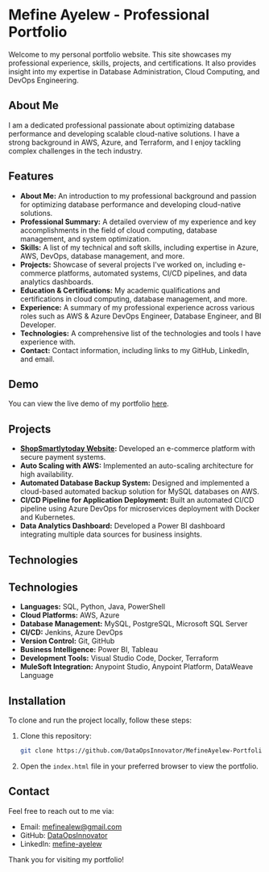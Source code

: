 # Mefine Ayelew - Professional Portfolio

Welcome to my personal portfolio website. This site showcases my professional experience, skills, projects, and certifications. It also provides insight into my expertise in Database Administration, Cloud Computing, and DevOps Engineering.

## About Me
I am a dedicated professional passionate about optimizing database performance and developing scalable cloud-native solutions. I have a strong background in AWS, Azure, and Terraform, and I enjoy tackling complex challenges in the tech industry.

## Features

- **About Me:** An introduction to my professional background and passion for optimizing database performance and developing cloud-native solutions.
- **Professional Summary:** A detailed overview of my experience and key accomplishments in the field of cloud computing, database management, and system optimization.
- **Skills:** A list of my technical and soft skills, including expertise in Azure, AWS, DevOps, database management, and more.
- **Projects:** Showcase of several projects I've worked on, including e-commerce platforms, automated systems, CI/CD pipelines, and data analytics dashboards.
- **Education & Certifications:** My academic qualifications and certifications in cloud computing, database management, and more.
- **Experience:** A summary of my professional experience across various roles such as AWS & Azure DevOps Engineer, Database Engineer, and BI Developer.
- **Technologies:** A comprehensive list of the technologies and tools I have experience with.
- **Contact:** Contact information, including links to my GitHub, LinkedIn, and email.

## Demo

You can view the live demo of my portfolio [here](https://github.com/DataOpsInnovator/Mefine-Ayelew-Portfolio).

## Projects

- **[ShopSmartlytoday Website](https://dataopsinnovator.github.io/ShopSmartlytoday.com-AWS/):** Developed an e-commerce platform with secure payment systems.
- **Auto Scaling with AWS:** Implemented an auto-scaling architecture for high availability.
- **Automated Database Backup System:** Designed and implemented a cloud-based automated backup solution for MySQL databases on AWS.
- **CI/CD Pipeline for Application Deployment:** Built an automated CI/CD pipeline using Azure DevOps for microservices deployment with Docker and Kubernetes.
- **Data Analytics Dashboard:** Developed a Power BI dashboard integrating multiple data sources for business insights.

## Technologies

## Technologies

- **Languages:** SQL, Python, Java, PowerShell
- **Cloud Platforms:** AWS, Azure
- **Database Management:** MySQL, PostgreSQL, Microsoft SQL Server
- **CI/CD:** Jenkins, Azure DevOps
- **Version Control:** Git, GitHub
- **Business Intelligence:** Power BI, Tableau
- **Development Tools:** Visual Studio Code, Docker, Terraform
- **MuleSoft Integration:** Anypoint Studio, Anypoint Platform, DataWeave Language


## Installation

To clone and run the project locally, follow these steps:

1. Clone this repository:
    ```bash
    git clone https://github.com/DataOpsInnovator/MefineAyelew-Portfolio.git
    ```
2. Open the `index.html` file in your preferred browser to view the portfolio.

## Contact

Feel free to reach out to me via:

- Email: [mefinealew@gmail.com](mailto:mefinealew@gmail.com)
- GitHub: [DataOpsInnovator](https://github.com/DataOpsInnovator)
- LinkedIn: [mefine-ayelew](https://www.linkedin.com/in/mefine-ayelew)


Thank you for visiting my portfolio!



